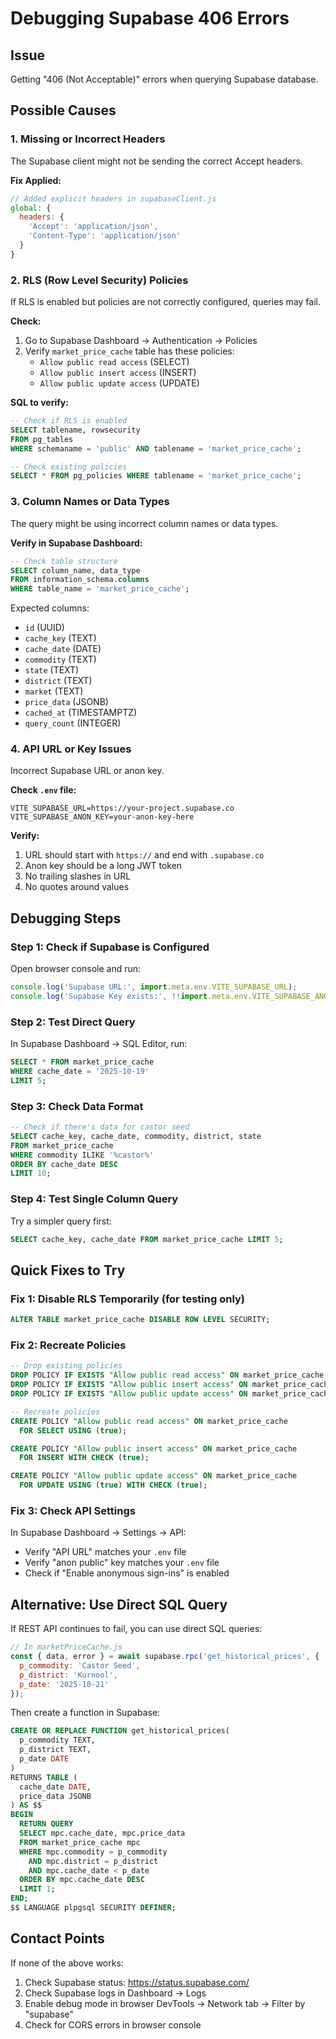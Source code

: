 # Debugging Supabase 406 Errors

## Issue
Getting "406 (Not Acceptable)" errors when querying Supabase database.

## Possible Causes

### 1. Missing or Incorrect Headers
The Supabase client might not be sending the correct Accept headers.

**Fix Applied:**
```javascript
// Added explicit headers in supabaseClient.js
global: {
  headers: {
    'Accept': 'application/json',
    'Content-Type': 'application/json'
  }
}
```

### 2. RLS (Row Level Security) Policies
If RLS is enabled but policies are not correctly configured, queries may fail.

**Check:**
1. Go to Supabase Dashboard → Authentication → Policies
2. Verify `market_price_cache` table has these policies:
   - `Allow public read access` (SELECT)
   - `Allow public insert access` (INSERT)
   - `Allow public update access` (UPDATE)

**SQL to verify:**
```sql
-- Check if RLS is enabled
SELECT tablename, rowsecurity 
FROM pg_tables 
WHERE schemaname = 'public' AND tablename = 'market_price_cache';

-- Check existing policies
SELECT * FROM pg_policies WHERE tablename = 'market_price_cache';
```

### 3. Column Names or Data Types
The query might be using incorrect column names or data types.

**Verify in Supabase Dashboard:**
```sql
-- Check table structure
SELECT column_name, data_type 
FROM information_schema.columns 
WHERE table_name = 'market_price_cache';
```

Expected columns:
- `id` (UUID)
- `cache_key` (TEXT)
- `cache_date` (DATE)
- `commodity` (TEXT)
- `state` (TEXT)
- `district` (TEXT)
- `market` (TEXT)
- `price_data` (JSONB)
- `cached_at` (TIMESTAMPTZ)
- `query_count` (INTEGER)

### 4. API URL or Key Issues
Incorrect Supabase URL or anon key.

**Check `.env` file:**
```env
VITE_SUPABASE_URL=https://your-project.supabase.co
VITE_SUPABASE_ANON_KEY=your-anon-key-here
```

**Verify:**
1. URL should start with `https://` and end with `.supabase.co`
2. Anon key should be a long JWT token
3. No trailing slashes in URL
4. No quotes around values

## Debugging Steps

### Step 1: Check if Supabase is Configured
Open browser console and run:
```javascript
console.log('Supabase URL:', import.meta.env.VITE_SUPABASE_URL);
console.log('Supabase Key exists:', !!import.meta.env.VITE_SUPABASE_ANON_KEY);
```

### Step 2: Test Direct Query
In Supabase Dashboard → SQL Editor, run:
```sql
SELECT * FROM market_price_cache 
WHERE cache_date = '2025-10-19' 
LIMIT 5;
```

### Step 3: Check Data Format
```sql
-- Check if there's data for castor seed
SELECT cache_key, cache_date, commodity, district, state
FROM market_price_cache
WHERE commodity ILIKE '%castor%'
ORDER BY cache_date DESC
LIMIT 10;
```

### Step 4: Test Single Column Query
Try a simpler query first:
```sql
SELECT cache_key, cache_date FROM market_price_cache LIMIT 5;
```

## Quick Fixes to Try

### Fix 1: Disable RLS Temporarily (for testing only)
```sql
ALTER TABLE market_price_cache DISABLE ROW LEVEL SECURITY;
```

### Fix 2: Recreate Policies
```sql
-- Drop existing policies
DROP POLICY IF EXISTS "Allow public read access" ON market_price_cache;
DROP POLICY IF EXISTS "Allow public insert access" ON market_price_cache;
DROP POLICY IF EXISTS "Allow public update access" ON market_price_cache;

-- Recreate policies
CREATE POLICY "Allow public read access" ON market_price_cache
  FOR SELECT USING (true);

CREATE POLICY "Allow public insert access" ON market_price_cache
  FOR INSERT WITH CHECK (true);

CREATE POLICY "Allow public update access" ON market_price_cache
  FOR UPDATE USING (true) WITH CHECK (true);
```

### Fix 3: Check API Settings
In Supabase Dashboard → Settings → API:
- Verify "API URL" matches your `.env` file
- Verify "anon public" key matches your `.env` file
- Check if "Enable anonymous sign-ins" is enabled

## Alternative: Use Direct SQL Query

If REST API continues to fail, you can use direct SQL queries:

```javascript
// In marketPriceCache.js
const { data, error } = await supabase.rpc('get_historical_prices', {
  p_commodity: 'Castor Seed',
  p_district: 'Kurnool',
  p_date: '2025-10-21'
});
```

Then create a function in Supabase:
```sql
CREATE OR REPLACE FUNCTION get_historical_prices(
  p_commodity TEXT,
  p_district TEXT,
  p_date DATE
)
RETURNS TABLE (
  cache_date DATE,
  price_data JSONB
) AS $$
BEGIN
  RETURN QUERY
  SELECT mpc.cache_date, mpc.price_data
  FROM market_price_cache mpc
  WHERE mpc.commodity = p_commodity
    AND mpc.district = p_district
    AND mpc.cache_date < p_date
  ORDER BY mpc.cache_date DESC
  LIMIT 1;
END;
$$ LANGUAGE plpgsql SECURITY DEFINER;
```

## Contact Points

If none of the above works:
1. Check Supabase status: https://status.supabase.com/
2. Check Supabase logs in Dashboard → Logs
3. Enable debug mode in browser DevTools → Network tab → Filter by "supabase"
4. Check for CORS errors in browser console
